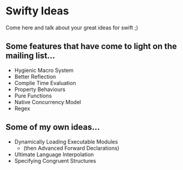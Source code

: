 # Swifty Ideas
Come here and talk about your great ideas for swift ;)

## Some features that have come to light on the mailing list...

- Hygienic Macro System
- Better Reflection
- Complie Time Evaluation
- Property Behaviours
- Pure Functions
- Native Concurrency Model
- Regex

## Some of my own ideas...

- Dynamically Loading Executable Modules
  - (then Advanced Forward Declarations)
- Ultimate Language Interpolation
- Specifying Congruent Structures
